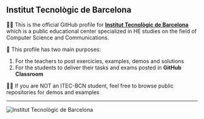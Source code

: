 
## Institut Tecnològic de Barcelona

🙋‍♀️ This is the official GitHub profile for [**Institut Tecnològic de Barcelona**](https://itecbcn.eu/) which is a public educational center specialized in HE studies on the field of Computer Science and Communications.

🌈 This profile has two main purposes:

  1.  For the teachers to post exercicies, examples, demos and solutions
  2.  For the students to deliver their tasks and exams posted in **GitHub Classroom**

👩‍💻 If you are NOT an ITEC-BCN student, feel free to browse public repositories for demos and examples

---

![Institut Tecnològic de Barcelona](https://media.licdn.com/dms/image/C561BAQEiyauROgyp6A/company-background_10000/0/1584530973427/itecbcn_cover?e=2147483647&v=beta&t=PPWPS5dnEp5gsJMNDFVdGtRYmn2u2vaUtjQhH36z594)
